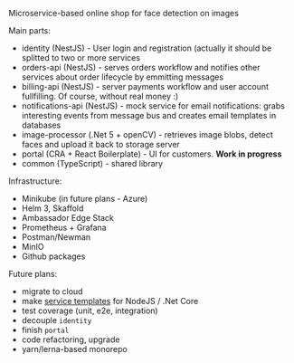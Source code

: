 Microservice-based online shop for face detection on images

Main parts:
- identity (NestJS) - User login and registration (actually it should be splitted to two or more services
- orders-api (NestJS) - serves orders workflow and notifies other services about order lifecycle by emmitting messages
- billing-api (NestJS) - server payments workflow and user account fullfilling. Of course, without real money :) 
- notifications-api (NestJS) - mock service for email notifications: grabs interesting events from message bus and creates email templates in databases
- image-processor (.Net 5 + openCV) - retrieves image blobs, detect faces and upload it back to storage server
- portal (CRA + React Boilerplate) - UI for customers. **Work in progress**
- common (TypeScript) - shared library

Infrastructure:
- Minikube (in future plans - Azure)
- Helm 3, Skaffold
- Ambassador Edge Stack
- Prometheus + Grafana
- Postman/Newman
- MinIO
- Github packages


Future plans:
- migrate to cloud
- make [service templates](https://microservices.io/patterns/service-template.html) for NodeJS / .Net Core
- test coverage (unit, e2e, integration)
- decouple `identity`
- finish `portal`
- code refactoring, upgrade
- yarn/lerna-based monorepo
